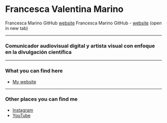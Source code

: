 # Francesca Valentina Marino 
Francesca Marino GitHub <a href="https://fgonzcat.github.io/cienciaenarte/" target="_blank" rel="noopener noreferrer" onclick="window.open(this.href, '_blank'); return false;">website</a>
Francesca Marino GitHub - [website](https://fgonzcat.github.io/cienciaenarte/) (open in new tab)



----
### Comunicador audiovisual digital y artista visual con enfoque en la divulgación científica


----
### What you can find here

* [My website](https://fgonzcat.github.io/cienciaenarte/)

___
### Other places you can find me

* [Instagram](https://www.instagram.com/cienciaenarte/)
* [YouTube](https://www.youtube.com/channel/UC45JuojWPjY92isuQCyKIdQ)


